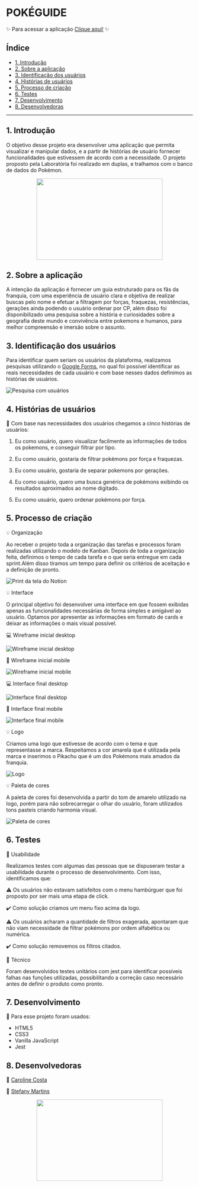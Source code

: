 # POKÉGUIDE

✨ Para acessar a aplicação [Clique aqui!](https://carolinescosta.github.io/SAP005-data-lovers//index.html) ✨

## Índice

* [1. Introdução](#1-introdução)
* [2. Sobre a aplicação](#2-sobre-a-aplicação)
* [3. Identificação dos usuários](#3-identificação-dos-usuários)
* [4. Histórias de usuários](#4-histórias-de-usuários)
* [5. Processo de criação](#5-processo-de-criação)
* [6. Testes](#6-testes)
* [7. Desenvolvimento](#7-desenvolvimento)
* [8. Desenvolvedoras](#8-desenvolvedoras)


***

## 1. Introdução

 O objetivo desse projeto era desenvolver uma aplicação que permita visualizar e manipular dados, e a partir de histórias de usuário fornecer funcionalidades que estivessem de acordo com a necessidade.
 O projeto proposto pela Laboratória foi realizado em duplas, e tralhamos com o banco de dados do Pokémon.
 
 <p align="center">
 <img src="https://media1.giphy.com/media/13G7hmmFr9yuxG/giphy.gif" width=340 height=220 frameBorder="0"></img>
 </p>

 


## 2. Sobre a aplicação

A intenção da aplicação é fornecer um guia estruturado para os fãs da franquia, com uma experiência de usuário clara e objetiva de realizar buscas pelo nome e efetuar a filtragem por forças, fraquezas, resistências, gerações ainda podendo o usuário ordenar por CP, além disso foi disponibilizado uma pesquisa sobre a história e curiosidades sobre a geografia deste mundo e convivência entre pokemons e humanos, para melhor compreensão e imersão sobre o assunto.

## 3. Identificação dos usuários

Para identificar quem seriam os usuários da plataforma, realizamos pesquisas utilizando o [Google Forms](https://www.google.com/forms/about/), no qual foi possível identificar as reais necessidades de cada usuário e com base nesses dados definimos as histórias de usuários.

 ![Pesquisa com usuários](src/assets/assets-readme/pesquisa-usuários.png)

## 4. Histórias de usuários

 🔎 Com base nas necessidades dos usuários chegamos a cinco histórias de usuários:

 1. Eu como usuário, quero visualizar facilmente as informações de todos os pokemons, e conseguir filtrar por tipo.

 2. Eu como usuário, gostaria de filtrar pokémons por força e fraquezas.

 3. Eu como usuário, gostaria de separar pokemons por gerações.

 4. Eu como usuário, quero uma busca genérica de pokémons exibindo os resultados aproximados ao nome digitado.

 5. Eu como usuário, quero ordenar pokémons por força.

## 5. Processo de criação

 💡 Organização 

 Ao receber o projeto toda a organização das tarefas e processos foram realizadas utilizando o modelo de Kanban. Depois de toda a organização feita, definimos o tempo de cada tarefa e o que seria entregue em cada sprint.Além disso tiramos um tempo para definir os critérios de aceitação e a definição de pronto.

 ![Print da tela do Notion](src/assets/assets-readme/notion.png)

 💡 Interface

 O principal objetivo foi desenvolver uma interface em que fossem exibidas apenas as funcionalidades necessárias de forma simples e amigável ao usuário. Optamos por apresentar as informações em formato de cards e deixar as informações o mais visual possível. 

 💻 Wireframe inicial desktop

![Wireframe inicial desktop](src/assets/assets-readme/wireframe-desktop.png)

 📱 Wireframe inicial mobile

![Wireframe inicial mobile](src/assets/assets-readme/wireframe-mobile.png)

 💻 Interface final desktop

![Interface final desktop](src/assets/assets-readme/interface-desktop-pokeguide.png)

 📱 Interface final mobile

![Interface final mobile](src/assets/assets-readme/interface-mobile-pokeguide.png)

 💡 Logo

 Criamos uma logo que estivesse de acordo com o tema e que representasse a marca. Respeitamos a cor amarela que é utilizada pela marca e inserimos o Pikachu que é um dos Pokémons mais amados da franquia.

 ![Logo](src/assets/pokeguide-logo.png)
 
 💡 Paleta de cores
 
 A paleta de cores foi desenvolvida a partir do tom de amarelo utilizado na logo, porém para não sobrecarregar o olhar do usuário, foram utilizados tons pasteis criando harmonia visual.

 ![Paleta de cores](src/assets/assets-readme/data-lovers-palett.jpeg)


 ## 6. Testes

 🔎 Usabilidade

 Realizamos testes com algumas das pessoas que se dispuseram testar a usabilidade durante o processo de desenvolvimento. Com isso, identificamos que: 

 ⚠️ Os usuários não estavam satisfeitos com o menu hambúrguer que foi proposto por ser mais uma etapa de click.
 
 ✔️ Como solução criamos um menu fixo acima da logo.

 ⚠️ Os usuários acharam a quantidade de filtros exagerada, apontaram que não viam necessidade de filtrar pokémons por ordem alfabética ou numérica.

 ✔️ Como solução removemos os filtros citados.

 🔎 Técnico

 Foram desenvolvidos testes unitários com jest para identificar possíveis falhas nas funções utilizadas, possibilitando a correção caso necessário antes de definir o produto como pronto.

 ## 7. Desenvolvimento

 🔧 Para esse projeto foram usados:

* HTML5
* CSS3
* Vanilla JavaScript
* Jest

 ## 8. Desenvolvedoras

 👩 [Caroline Costa](https://github.com/CarolineSCosta)

 👩 [Stefany Martins](https://github.com/martinstfn)
 

 

 <p align="center">
 <img src="https://media2.giphy.com/media/10LKovKon8DENq/giphy.gif" width=340 height=220 frameBorder="0"></img>
 </p>

